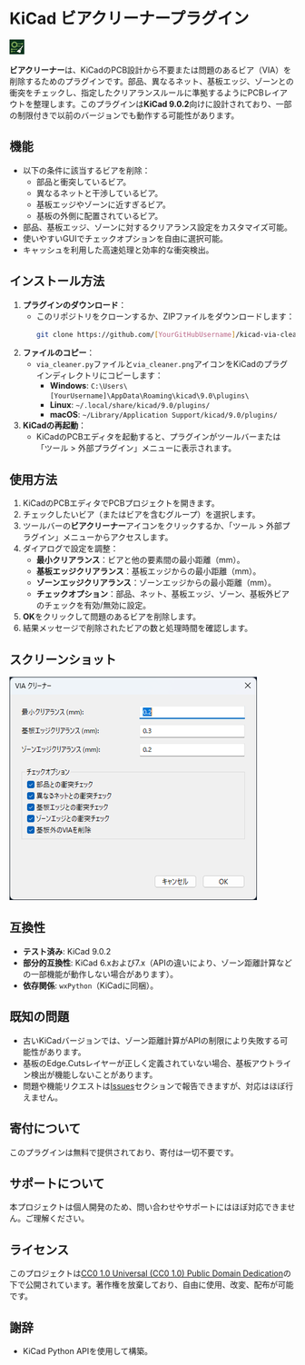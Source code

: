 # KiCad ビアクリーナープラグイン

![ビアクリーナーアイコン](via_cleaner.png)

**ビアクリーナー**は、KiCadのPCB設計から不要または問題のあるビア（VIA）を削除するためのプラグインです。部品、異なるネット、基板エッジ、ゾーンとの衝突をチェックし、指定したクリアランスルールに準拠するようにPCBレイアウトを整理します。このプラグインは**KiCad 9.0.2**向けに設計されており、一部の制限付きで以前のバージョンでも動作する可能性があります。

## 機能
- 以下の条件に該当するビアを削除：
  - 部品と衝突しているビア。
  - 異なるネットと干渉しているビア。
  - 基板エッジやゾーンに近すぎるビア。
  - 基板の外側に配置されているビア。
- 部品、基板エッジ、ゾーンに対するクリアランス設定をカスタマイズ可能。
- 使いやすいGUIでチェックオプションを自由に選択可能。
- キャッシュを利用した高速処理と効率的な衝突検出。

## インストール方法
1. **プラグインのダウンロード**：
   - このリポジトリをクローンするか、ZIPファイルをダウンロードします：
     ```bash
     git clone https://github.com/[YourGitHubUsername]/kicad-via-cleaner.git
     ```
2. **ファイルのコピー**：
   - `via_cleaner.py`ファイルと`via_cleaner.png`アイコンをKiCadのプラグインディレクトリにコピーします：
     - **Windows**: `C:\Users\[YourUsername]\AppData\Roaming\kicad\9.0\plugins\`
     - **Linux**: `~/.local/share/kicad/9.0/plugins/`
     - **macOS**: `~/Library/Application Support/kicad/9.0/plugins/`
3. **KiCadの再起動**：
   - KiCadのPCBエディタを起動すると、プラグインがツールバーまたは「ツール > 外部プラグイン」メニューに表示されます。

## 使用方法
1. KiCadのPCBエディタでPCBプロジェクトを開きます。
2. チェックしたいビア（またはビアを含むグループ）を選択します。
3. ツールバーの**ビアクリーナー**アイコンをクリックするか、「ツール > 外部プラグイン」メニューからアクセスします。
4. ダイアログで設定を調整：
   - **最小クリアランス**：ビアと他の要素間の最小距離（mm）。
   - **基板エッジクリアランス**：基板エッジからの最小距離（mm）。
   - **ゾーンエッジクリアランス**：ゾーンエッジからの最小距離（mm）。
   - **チェックオプション**：部品、ネット、基板エッジ、ゾーン、基板外ビアのチェックを有効/無効に設定。
5. **OK**をクリックして問題のあるビアを削除します。
6. 結果メッセージで削除されたビアの数と処理時間を確認します。

## スクリーンショット
![ビアクリーナーダイアログ](images/kicad-via-cleaner.png)

## 互換性
- **テスト済み**: KiCad 9.0.2
- **部分的互換性**: KiCad 6.xおよび7.x（APIの違いにより、ゾーン距離計算などの一部機能が動作しない場合があります）。
- **依存関係**: `wxPython`（KiCadに同梱）。

## 既知の問題
- 古いKiCadバージョンでは、ゾーン距離計算がAPIの制限により失敗する可能性があります。
- 基板のEdge.Cutsレイヤーが正しく定義されていない場合、基板アウトライン検出が機能しないことがあります。
- 問題や機能リクエストは[Issues](https://github.com/[YourGitHubUsername]/kicad-via-cleaner/issues)セクションで報告できますが、対応はほぼ行えません。

## 寄付について
このプラグインは無料で提供されており、寄付は一切不要です。

## サポートについて
本プロジェクトは個人開発のため、問い合わせやサポートにはほぼ対応できません。ご理解ください。

## ライセンス
このプロジェクトは[CC0 1.0 Universal (CC0 1.0) Public Domain Dedication](LICENSE)の下で公開されています。著作権を放棄しており、自由に使用、改変、配布が可能です。

## 謝辞
- KiCad Python APIを使用して構築。